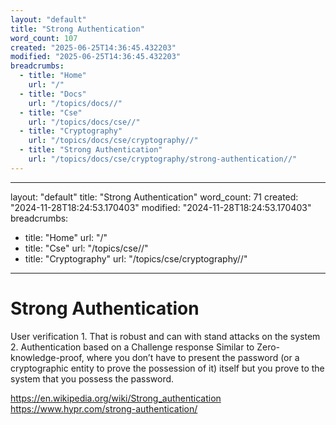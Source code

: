 ```yaml
---
layout: "default"
title: "Strong Authentication"
word_count: 107
created: "2025-06-25T14:36:45.432203"
modified: "2025-06-25T14:36:45.432203"
breadcrumbs:
  - title: "Home"
    url: "/"
  - title: "Docs"
    url: "/topics/docs//"
  - title: "Cse"
    url: "/topics/docs/cse//"
  - title: "Cryptography"
    url: "/topics/docs/cse/cryptography//"
  - title: "Strong Authentication"
    url: "/topics/docs/cse/cryptography/strong-authentication//"
---
```

---
layout: "default"
title: "Strong Authentication"
word_count: 71
created: "2024-11-28T18:24:53.170403"
modified: "2024-11-28T18:24:53.170403"
breadcrumbs:
  - title: "Home"
    url: "/"
  - title: "Cse"
    url: "/topics/cse//"
  - title: "Cryptography"
    url: "/topics/cse/cryptography//"
---
# Strong Authentication


User verification 
	1. That is robust and can with stand attacks on the system
	2. Authentication based on a Challenge response 
		Similar to Zero-knowledge-proof, where you don’t have to present the password (or a cryptographic entity to prove the possession of it) itself but you prove to the system that you possess the password. 

https://en.wikipedia.org/wiki/Strong_authentication
https://www.hypr.com/strong-authentication/


